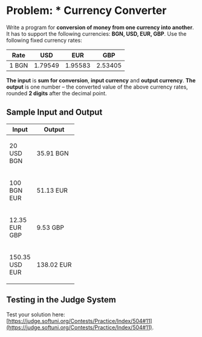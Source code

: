 # Problem: \* Currency Converter

Write a program for **conversion of money from one currency into another**. It has to support the following currencies: **BGN, USD, EUR, GBP**. Use the following fixed currency rates:

|  Rate |   USD   |   EUR   |   GBP   |
| :---: | :-----: | :-----: | :-----: |
| 1 BGN | 1.79549 | 1.95583 | 2.53405 |

**The input** is **sum for conversion**, **input currency** and **output currency**. **The output** is one number – the converted value of the above currency rates, rounded **2 digits** after the decimal point.

## Sample Input and Output

| Input                       | Output     |
| --------------------------- | ---------- |
| <p>20<br>USD<br>BGN</p>     | 35.91 BGN  |
| <p>100<br>BGN<br>EUR</p>    | 51.13 EUR  |
| <p>12.35<br>EUR<br>GBP</p>  | 9.53 GBP   |
| <p>150.35<br>USD<br>EUR</p> | 138.02 EUR |

## Testing in the Judge System

Test your solution here: [https://judge.softuni.org/Contests/Practice/Index/504#11](https://judge.softuni.org/Contests/Practice/Index/504#11).
